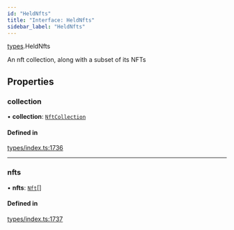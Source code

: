 ```yaml
---
id: "HeldNfts"
title: "Interface: HeldNfts"
sidebar_label: "HeldNfts"
---
```


[types](../../../modules/Types/Types.md).HeldNfts

An nft collection, along with a subset of its NFTs

## Properties

### collection

• **collection**: [`NftCollection`](../../../classes/API/Entities/Asset/NonFungible/NftCollection/NftCollection.md)

#### Defined in

[types/index.ts:1736](https://github.com/PolymeshAssociation/polymesh-sdk/blob/372a67e5d/src/types/index.ts#L1736)

___

### nfts

• **nfts**: [`Nft`](../../../classes/API/Entities/Asset/NonFungible/Nft/Nft.md)[]

#### Defined in

[types/index.ts:1737](https://github.com/PolymeshAssociation/polymesh-sdk/blob/372a67e5d/src/types/index.ts#L1737)
